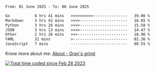 <!--START_SECTION:waka-->

```txt
From: 01 June 2025 - To: 08 June 2025

Go           8 hrs 41 mins   >>>>>>>>>>---------------   39.06 %
Markdown     3 hrs 42 mins   >>>>---------------------   16.65 %
Python       3 hrs 26 mins   >>>>---------------------   15.50 %
JSON         3 hrs 13 mins   >>>>---------------------   14.47 %
Other        2 hrs 26 mins   >>>----------------------   10.96 %
YAML         31 mins         >------------------------   02.36 %
JavaScript   7 mins          -------------------------   00.55 %
```

<!--END_SECTION:waka-->

<!-- [![grayxu's github stats](https://github-readme-stats.vercel.app/api?username=grayxu&count_private=true&show_icons=true)](https://github.com/grayxu) -->

Know more about me: [About - Gray's grind](https://www.grayxu.cn/).
<p align="left">
  <a href="https://wakatime.com/@c69eb31e-43a1-463f-8968-c3449e386f57"><img src="https://wakatime.com/badge/user/c69eb31e-43a1-463f-8968-c3449e386f57.svg" title="Total time coded since Feb 28 2023" /></a>
</p>

